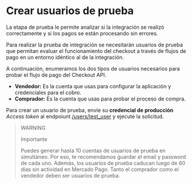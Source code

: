 # Crear usuarios de prueba

La etapa de prueba le permite analizar si la integración se realizó correctamente y si los pagos se están procesando sin errores.

Para realizar la prueba de integración se necesitarán usuarios de prueba que permitan evaluar el funcionamiento del checkout a través de flujos de pago en un entorno idéntico al de la integración.

A continuación, enumeramos los dos tipos de usuarios necesarios para probar el flujo de pago del Checkout API.

* **Vendedor:** Es la cuenta que usas para configurar la aplicación y credenciales para el cobro.
* **Comprador:** Es la cuenta que usas para probar el proceso de compra.

Para crear un usuario de prueba, envíe su **credencial de producción** _Access token_ al endpoiunt [/users/test_user](/developers/es/reference/test_user/_users_test_user/post) y ejecute la solicitud.

> WARNING
>
> Importante
>
> Puedes generar hasta 10 cuentas de usuarios de prueba en simultáneo. Por eso, te recomendamos guardar el email y password de cada uno. Además, los usuarios de prueba caducan luego de 60 días sin actividad en Mercado Pago. Tanto el comprador como el vendedor deben ser usuarios de prueba.